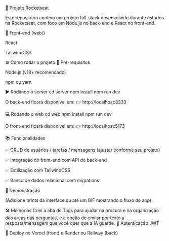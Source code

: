 📌 Projeto Rocketseat

Este repositório contém um projeto full-stack desenvolvido durante estudos na Rocketseat, com foco em Node.js no back-end e React no front-end.

🔹 Front-end (web/)

React

TailwindCSS

⚙️ Como rodar o projeto
🔧 Pré-requisitos

Node.js
 (v18+ recomendado)

npm
 ou yarn

▶️ Rodando o server
cd server
npm install
npm run dev


O back-end ficará disponível em:
👉 http://localhost:3333

💻 Rodando o web
cd web
npm install
npm run dev


O front-end ficará disponível em:
👉 http://localhost:5173

📚 Funcionalidades

✅ CRUD de usuários / tarefas / mensagens (ajustar conforme seu projeto)

✅ Integração do front-end com API do back-end

✅ Estilização com TailwindCSS

✅ Banco de dados relacional com migrations

📸 Demonstração

(Adicione prints da interface ou até um GIF mostrando o fluxo do app)

🛠️ Melhorias
 Criei a aba de Tags para ajudar na procura e na organização das areas das perguntas, e a opção de enviar por texto a resposta/mensagem que você quer que a IA guarde.
🔹 Autenticação JWT

🔹 Deploy no Vercel
 (front) e Render
 ou Railway
 (back)



